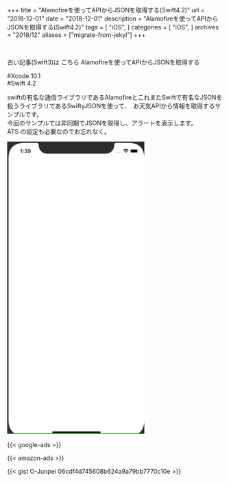 +++
title = "Alamofireを使ってAPIからJSONを取得する(Swift4.2)"
url = "2018-12-01"
date = "2018-12-01"
description = "Alamofireを使ってAPIからJSONを取得する(Swift4.2)"
tags = [
  "iOS",
]
categories = [
    "iOS",
]
archives = "2018/12"
aliases = ["migrate-from-jekyl"]
+++

<br>

古い記事(Swift3)は こちら Alamofireを使ってAPIからJSONを取得する

#Xcode 10.1  
#Swift 4.2  

swiftの有名な通信ライブラリであるAlamofireとこれまたSwiftで有名なJSONを扱うライブラリであるSwiftyJSONを使って、　お天気APIから情報を取得するサンプルです。  
今回のサンプルでは非同期でJSONを取得し、アラートを表示します。  
ATS の設定も必要なのでお忘れなく。  

![alt](1.gif)

<!-- Google Ads -->
{{< google-ads >}}

<!-- Amazon Ads -->
{{< amazon-ads >}}

{{< gist O-Junpei 06cdf4d745608b624a9a79bb7770c10e >}}
